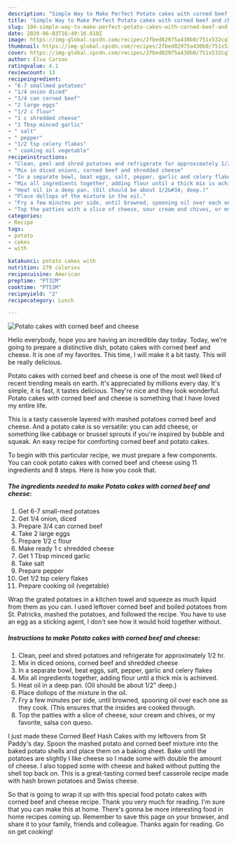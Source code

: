 ```yaml
---
description: "Simple Way to Make Perfect Potato cakes with corned beef and cheese"
title: "Simple Way to Make Perfect Potato cakes with corned beef and cheese"
slug: 104-simple-way-to-make-perfect-potato-cakes-with-corned-beef-and-cheese
date: 2020-06-03T16:49:16.810Z
image: https://img-global.cpcdn.com/recipes/2fbed82975a430b0/751x532cq70/potato-cakes-with-corned-beef-and-cheese-recipe-main-photo.jpg
thumbnail: https://img-global.cpcdn.com/recipes/2fbed82975a430b0/751x532cq70/potato-cakes-with-corned-beef-and-cheese-recipe-main-photo.jpg
cover: https://img-global.cpcdn.com/recipes/2fbed82975a430b0/751x532cq70/potato-cakes-with-corned-beef-and-cheese-recipe-main-photo.jpg
author: Elva Carson
ratingvalue: 4.1
reviewcount: 13
recipeingredient:
- "6-7 smallmed potatoes"
- "1/4 onion diced"
- "3/4 can corned beef"
- "2 large eggs"
- "1/2 c flour"
- "1 c shredded cheese"
- "1 Tbsp minced garlic"
- " salt"
- " pepper"
- "1/2 tsp celery flakes"
- " cooking oil vegetable"
recipeinstructions:
- "Clean, peel and shred potatoes and refrigerate for approximately 1/2 hr."
- "Mix in diced onions, corned beef and shredded cheese"
- "In a separate bowl, beat eggs, salt, pepper, garlic and celery flakes"
- "Mix all ingredients together, adding flour until a thick mix is achieved."
- "Heat oil in a deep pan. (Oil should be about 1/2&#34; deep.)"
- "Place dollops of the mixture in the oil."
- "Fry a few minutes per side, until browned, spooning oil over each one as they cook. (This ensures that the insides are cooked through."
- "Top the patties with a slice of cheese, sour cream and chives, or my favorite, salsa con queso."
categories:
- Recipe
tags:
- potato
- cakes
- with

katakunci: potato cakes with 
nutrition: 279 calories
recipecuisine: American
preptime: "PT32M"
cooktime: "PT53M"
recipeyield: "2"
recipecategory: Lunch

---
```



![Potato cakes with corned beef and cheese](https://img-global.cpcdn.com/recipes/2fbed82975a430b0/751x532cq70/potato-cakes-with-corned-beef-and-cheese-recipe-main-photo.jpg)

Hello everybody, hope you are having an incredible day today. Today, we're going to prepare a distinctive dish, potato cakes with corned beef and cheese. It is one of my favorites. This time, I will make it a bit tasty. This will be really delicious.

Potato cakes with corned beef and cheese is one of the most well liked of recent trending meals on earth. It's appreciated by millions every day. It's simple, it is fast, it tastes delicious. They're nice and they look wonderful. Potato cakes with corned beef and cheese is something that I have loved my entire life.

This is a tasty casserole layered with mashed potatoes corned beef and cheese. And a potato cake is so versatile: you can add cheese, or something like cabbage or brussel sprouts if you&#39;re inspired by bubble and squeak. An easy recipe for comforting corned beef and potato cakes.


To begin with this particular recipe, we must prepare a few components. You can cook potato cakes with corned beef and cheese using 11 ingredients and 8 steps. Here is how you cook that.

<!--inarticleads1-->

##### The ingredients needed to make Potato cakes with corned beef and cheese:

1. Get 6-7 small-med potatoes
1. Get 1/4 onion, diced
1. Prepare 3/4 can corned beef
1. Take 2 large eggs
1. Prepare 1/2 c flour
1. Make ready 1 c shredded cheese
1. Get 1 Tbsp minced garlic
1. Take  salt
1. Prepare  pepper
1. Get 1/2 tsp celery flakes
1. Prepare  cooking oil (vegetable)


Wrap the grated potatoes in a kitchen towel and squeeze as much liquid from them as you can. I used leftover corned beef and boiled potatoes from St. Patricks, mashed the potatoes, and followed the recipe. You have to use an egg as a sticking agent, I don&#39;t see how it would hold together without. 

<!--inarticleads2-->

##### Instructions to make Potato cakes with corned beef and cheese:

1. Clean, peel and shred potatoes and refrigerate for approximately 1/2 hr.
1. Mix in diced onions, corned beef and shredded cheese
1. In a separate bowl, beat eggs, salt, pepper, garlic and celery flakes
1. Mix all ingredients together, adding flour until a thick mix is achieved.
1. Heat oil in a deep pan. (Oil should be about 1/2&#34; deep.)
1. Place dollops of the mixture in the oil.
1. Fry a few minutes per side, until browned, spooning oil over each one as they cook. (This ensures that the insides are cooked through.
1. Top the patties with a slice of cheese, sour cream and chives, or my favorite, salsa con queso.


I just made these Corned Beef Hash Cakes with my leftovers from St Paddy&#39;s day. Spoon the mashed potato and corned beef mixture into the baked potato shells and place them on a baking sheet. Bake until the potatoes are slightly I like cheese so I made some with double the amount of cheese. I also topped some with cheese and baked without putting the shell top back on. This is a great-tasting corned beef casserole recipe made with hash brown potatoes and Swiss cheese. 

So that is going to wrap it up with this special food potato cakes with corned beef and cheese recipe. Thank you very much for reading. I'm sure that you can make this at home. There's gonna be more interesting food in home recipes coming up. Remember to save this page on your browser, and share it to your family, friends and colleague. Thanks again for reading. Go on get cooking!
